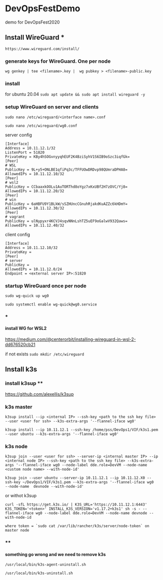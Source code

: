 # DevOpsFestDemo
demo for DevOpsFest2020

## Install WireGuard *

`https://www.wireguard.com/install/`

### generate keys for WireGuard. One per node

`wg genkey | tee <filename>.key |  wg pubkey > <filename>-public.key`

### install

for ubuntu 20.04
`sudo apt update && sudo apt install wireguard -y`

### setup WireGuard on server and clients

`sudo nano /etc/wireguard/<interface name>.conf`

```
sudo nano /etc/wireguard/wg0.conf
```

server config
```
[Interface]
Address = 10.11.12.1/32
ListenPort = 51820
PrivateKey = KBy4hSOGvnyyqhEUF2K4BziSyhV1S6IB9oSzc3iqfGk=
[Peer]
# WSL
PublicKey = 9L+y5+ONLBE1qfiPq3c/TFFUOwDRDvp98QUmraDPHA8=
AllowedIPs = 10.11.12.10/32
[Peer]
# wsl2
PublicKey = CCbaaxkOOLu1AuTORThd8oYgz7xKxUBf2H7zOVC/Yj8=
AllowedIPs = 10.11.12.20/32
[Peer]
# win
PublicKey = 6aHBFU9Y1BLkW/sSZHUncCGnuhRjakdKuAZZc6kHDmY=
AllowedIPs = 10.11.12.30/32
[Peer]
# vagrant
PublicKey = ulNypyxr4KCVJ4sqvNNnLshTZ5uEF9oGalwV932Qaws=
AllowedIPs = 10.11.12.40/32
```

client config
```
[Interface]
Address = 10.11.12.10/32
PrivateKey = 
[Peer]
# server
PublicKey = 
AllowedIPs = 10.11.12.0/24
Endpoint = <external server IP>:51820
```
### startup WireGuard once per node

`sudo wg-quick up wg0`

`sudo systemctl enable wg-quick@wg0.service`


### *

#### install WG for WSL2

https://medium.com/@centerorbit/installing-wireguard-in-wsl-2-dd676520cb21 

if not exists `sudo mkdir /etc/wireguard`

## Install k3s 

### install k3sup **

https://github.com/alexellis/k3sup

### k3s master 

`k3sup install --ip <internal IP> --ssh-key <path to the ssh key file> --user <user for ssh> --k3s-extra-args '--flannel-iface wg0'`
```
k3sup install --ip 10.11.12.1 --ssh-key /home/pss/DevOps1/VIF/k3s1.pem --user ubuntu --k3s-extra-args '--flannel-iface wg0'
```

### k3s node

`k3sup join --user <user for ssh> --server-ip <internal master IP> --ip <internal node IP> --ssh-key <path to the ssh key file> --k3s-extra-args '--flannel-iface wg0 --node-label dde.role=DevVM --node-name <custom node name> --with-node-id'`

```
k3sup join --user ubuntu --server-ip 10.11.12.1 --ip 10.11.12.X0 --ssh-key ~/DevOps1/VIF/k3s1.pem --k3s-extra-args '--flannel-iface wg0  --node-name  devnode --with-node-id'
```

or withot k3sup

```
curl -sfL https://get.k3s.io/ | K3S_URL='https://10.11.12.1:6443' K3S_TOKEN='<token>' INSTALL_K3S_VERSION='v1.17.2+k3s1' sh -s - --flannel-iface wg0 --node-label dde.role=DevVM --node-name devnode --with-node-id

where token = `sudo cat /var/lib/rancher/k3s/server/node-token` on master node
```


### **

#### something go wrong and we need to remove k3s

`/usr/local/bin/k3s-agent-uninstall.sh`

`/usr/local/bin/k3s-uninstall.sh`